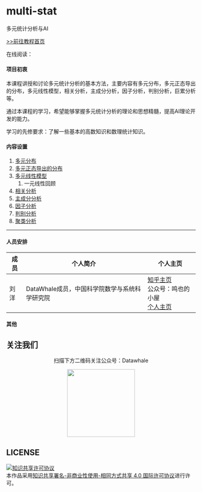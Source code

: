 # multi-stat
多元统计分析与AI

[>>前往教程首页](guide-MultiStat.md)

在线阅读：

#### 项目初衷

本课程讲授和讨论多元统计分析的基本方法，主要内容有多元分布，多元正态导出的分布，多元线性模型，相关分析，主成分分析，因子分析，判别分析，巨累分析等。

通过本课程的学习，希望能够掌握多元统计分析的理论和思想精髓，提高AI理论开发的能力。

学习的先修要求：了解一些基本的高数知识和数理统计知识。

#### 内容设置

1. [多元分布](chapter1.md)
2. [多元正态导出的分布](chapter2.md)
3. [多元线性模型](chapter3.md)
   1. 一元线性回顾
4. [相关分析](chapter4.md)
5. [主成分分析](chapter5.md)
6. [因子分析](chapter6.md)
7. [判别分析](chapter7.md)
8. [聚类分析](chapter8.md)

------



#### 人员安排

| 成员 | 个人简介                                      | 个人主页                                                     |
| ---- | --------------------------------------------- | ------------------------------------------------------------ |
| 刘洋 | DataWhale成员，中国科学院数学与系统科学研究院 | [知乎主页](https://www.zhihu.com/people/ming-ren-19-34)<br />公众号：鸣也的小屋<br />[个人主页](https://liu-yang-maker.github.io/Liu.Y/) |

#### 其他

## 关注我们

<div align=center>
<p>扫描下方二维码关注公众号：Datawhale</p>
<img src="https://raw.githubusercontent.com/datawhalechina/pumpkin-book/master/res/qrcode.jpeg" width = "180" height = "180">
</div>


## LICENSE

<a rel="license" href="http://creativecommons.org/licenses/by-nc-sa/4.0/"><img alt="知识共享许可协议" style="border-width:0" src="https://img.shields.io/badge/license-CC%20BY--NC--SA%204.0-lightgrey" /></a><br />本作品采用<a rel="license" href="http://creativecommons.org/licenses/by-nc-sa/4.0/">知识共享署名-非商业性使用-相同方式共享 4.0 国际许可协议</a>进行许可。










